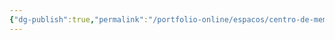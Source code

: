```yaml
---
{"dg-publish":true,"permalink":"/portfolio-online/espacos/centro-de-memoria-da-faculdade-de-letras/","tags":["💼/📍"],"created":"2024-02-05T11:59:48.401-03:00","updated":"2024-02-05T18:55:46.332-03:00"}
---
```


